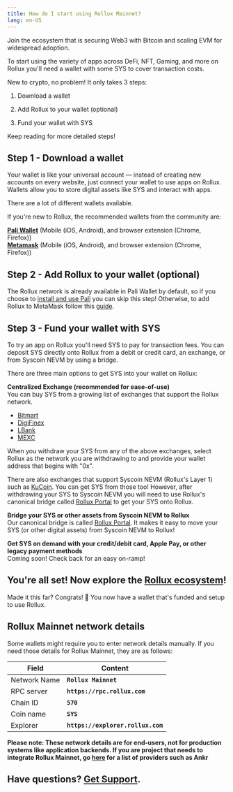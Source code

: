 ```yaml
---
title: How do I start using Rollux Mainnet?
lang: en-US
---
```


Join the ecosystem that is securing Web3 with Bitcoin and scaling EVM for widespread adoption.


To start using the variety of apps across DeFi, NFT, Gaming, and more on Rollux you'll need a wallet with some SYS to cover transaction costs. 


New to crypto, no problem! It only takes 3 steps:

1.  Download a wallet

2.  Add Rollux to your wallet (optional)

3.  Fund your wallet with SYS


Keep reading for more detailed steps!

## Step 1 - Download a wallet
Your wallet is like your universal account — instead of creating new accounts on every website, just connect your wallet to use apps on Rollux. Wallets allow you to store digital assets like SYS and interact with apps.

There are a lot of different wallets available.

If you're new to Rollux, the recommended wallets from the community are:

[**Pali Wallet**](https://paliwallet.com) (Mobile (iOS, Android), and browser extension (Chrome, Firefox))  
[**Metamask**](https://metamask.io) (Mobile (iOS, Android), and browser extension (Chrome, Firefox))  


## Step 2 - Add Rollux to your wallet (optional)
The Rollux network is already available in Pali Wallet by default, so if you choose to [install and use Pali](connect-pali.md) you can skip this step! Otherwise, to add Rollux to MetaMask follow this [guide](connect-metamask.md).



## Step 3 - Fund your wallet with SYS
To try an app on Rollux you'll need SYS to pay for transaction fees. You can deposit SYS directly onto Rollux from a debit or credit card, an exchange, or from Syscoin NEVM by using a bridge.

There are three main options to get SYS into your wallet on Rollux:

**Centralized Exchange (recommended for ease-of-use)**  
You can buy SYS from a growing list of exchanges that support the Rollux network.

-  [Bitmart](https://bitmart.com)
-  [DigiFinex](https://digifinex.com)  
-  [LBank](https://lbank.info)
-  [MEXC](https://mexc.com)  

When you withdraw your SYS from any of the above exchanges, select Rollux as the network you are withdrawing to and provide your wallet address that begins with "0x".

There are also exchanges that support Syscoin NEVM (Rollux's Layer 1) such as [KuCoin](https://kucoin.com). You can get SYS from those too! However, after withdrawing your SYS to Syscoin NEVM you will need to use Rollux's canonical bridge called [Rollux Portal](https://rollux.com/bridge) to get your SYS onto Rollux.

**Bridge your SYS or other assets from Syscoin NEVM to Rollux**  
Our canonical bridge is called [Rollux Portal](https://rollux.com/bridge). It makes it easy to move your SYS (or other digital assets) from Syscoin NEVM to Rollux!

**Get SYS on demand with your credit/debit card, Apple Pay, or other legacy payment methods**  
Coming soon! Check back for an easy on-ramp!

## You're all set! Now explore the [Rollux ecosystem](https://rollux.com/ecosystem)!
Made it this far? Congrats! 🎉 You now have a wallet that's funded and setup to use Rollux. 

## Rollux Mainnet network details

Some wallets might require you to enter network details manually. If you need those details for Rollux Mainnet, they are as follows:  

| Field | Content |
| --------- | ----- |
| Network Name | **`Rollux Mainnet`** |
| RPC server | **`https://rpc.rollux.com`** |
| Chain ID | **`570`** |
| Coin name | **`SYS`** |
| Explorer | **`https://explorer.rollux.com`** |

**Please note: These network details are for end-users, not for production systems like application backends. If you are project that needs to integrate Rollux Mainnet, go [here](../useful-tools/providers.md) for a list of providers such as Ankr**


## Have questions? [**Get Support**](get-support.md).